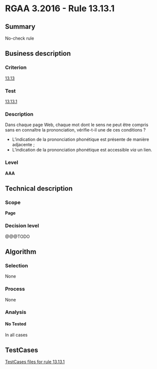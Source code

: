 # RGAA 3.2016 - Rule 13.13.1

## Summary
No-check rule


## Business description

### Criterion
[13.13](http://references.modernisation.gouv.fr/rgaa-accessibilite/criteres.html#crit-13-13)

### Test
[13.13.1](http://references.modernisation.gouv.fr/rgaa-accessibilite/criteres.html#test-13-13-1)

### Description
<div lang="fr">Dans chaque page Web, chaque mot dont le sens ne peut &#xEA;tre compris sans en conna&#xEE;tre la prononciation, v&#xE9;rifie-t-il une de ces conditions&nbsp;? <ul><li>L&#x2019;indication de la prononciation phon&#xE9;tique est pr&#xE9;sente de mani&#xE8;re adjacente&nbsp;;</li> <li>L&#x2019;indication de la prononciation phon&#xE9;tique est accessible <i>via</i> un lien.</li> </ul></div>

### Level
**AAA**


## Technical description

### Scope
**Page**

### Decision level
@@@TODO


## Algorithm

### Selection
None

### Process
None

### Analysis

#### No Tested
In all cases


##  TestCases

[TestCases files for rule 13.13.1](https://github.com/Asqatasun/Asqatasun/tree/develop/rules/rules-rgaa3.2016/src/test/resources/testcases/rgaa32016/Rgaa32016Rule131301/)


